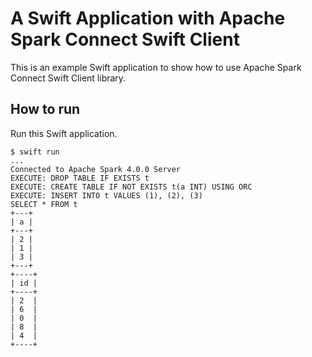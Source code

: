 # A Swift Application with Apache Spark Connect Swift Client

This is an example Swift application to show how to use Apache Spark Connect Swift Client library.

## How to run

Run this Swift application.

```
$ swift run
...
Connected to Apache Spark 4.0.0 Server
EXECUTE: DROP TABLE IF EXISTS t
EXECUTE: CREATE TABLE IF NOT EXISTS t(a INT) USING ORC
EXECUTE: INSERT INTO t VALUES (1), (2), (3)
SELECT * FROM t
+---+
| a |
+---+
| 2 |
| 1 |
| 3 |
+---+
+----+
| id |
+----+
| 2  |
| 6  |
| 0  |
| 8  |
| 4  |
+----+
```

